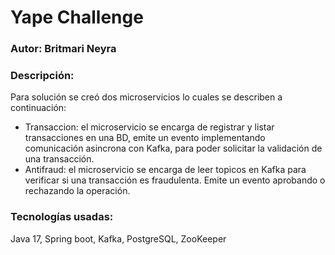# Yape Challenge

### Autor: Britmari Neyra

### Descripción: 
Para solución se creó dos microservicios lo cuales se describen a continuación:  
- Transaccion: el microservicio se encarga de registrar y listar transacciones en una BD, emite un evento implementando comunicación asincrona con Kafka, para poder solicitar la validación de una transacción.
- Antifraud: el microservicio se encarga de leer topicos en Kafka para verificar si una transacción es fraudulenta. Emite un evento aprobando o rechazando la operación.

### Tecnologías usadas:
 Java 17, Spring boot, Kafka, PostgreSQL, ZooKeeper

 


